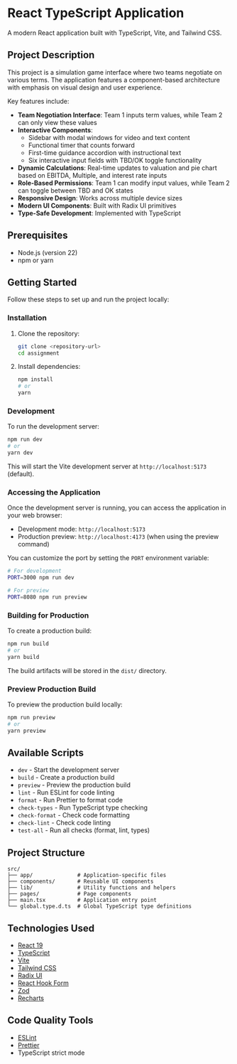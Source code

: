 # React TypeScript Application

A modern React application built with TypeScript, Vite, and Tailwind CSS.

## Project Description

This project is a simulation game interface where two teams negotiate on various terms. The application features a component-based architecture with emphasis on visual design and user experience.

Key features include:
- **Team Negotiation Interface**: Team 1 inputs term values, while Team 2 can only view these values
- **Interactive Components**: 
  - Sidebar with modal windows for video and text content
  - Functional timer that counts forward
  - First-time guidance accordion with instructional text
  - Six interactive input fields with TBD/OK toggle functionality
- **Dynamic Calculations**: Real-time updates to valuation and pie chart based on EBITDA, Multiple, and interest rate inputs
- **Role-Based Permissions**: Team 1 can modify input values, while Team 2 can toggle between TBD and OK states
- **Responsive Design**: Works across multiple device sizes
- **Modern UI Components**: Built with Radix UI primitives
- **Type-Safe Development**: Implemented with TypeScript

## Prerequisites

- Node.js (version 22)
- npm or yarn

## Getting Started

Follow these steps to set up and run the project locally:

### Installation

1. Clone the repository:
   ```bash
   git clone <repository-url>
   cd assignment
   ```

2. Install dependencies:
   ```bash
   npm install
   # or
   yarn
   ```

### Development

To run the development server:

```bash
npm run dev
# or
yarn dev
```

This will start the Vite development server at `http://localhost:5173` (default).

### Accessing the Application

Once the development server is running, you can access the application in your web browser:

- Development mode: `http://localhost:5173`
- Production preview: `http://localhost:4173` (when using the preview command)

You can customize the port by setting the `PORT` environment variable:
```bash
# For development
PORT=3000 npm run dev

# For preview
PORT=8080 npm run preview
```

### Building for Production

To create a production build:

```bash
npm run build
# or
yarn build
```

The build artifacts will be stored in the `dist/` directory.

### Preview Production Build

To preview the production build locally:

```bash
npm run preview
# or
yarn preview
```

## Available Scripts

- `dev` - Start the development server
- `build` - Create a production build
- `preview` - Preview the production build
- `lint` - Run ESLint for code linting
- `format` - Run Prettier to format code
- `check-types` - Run TypeScript type checking
- `check-format` - Check code formatting
- `check-lint` - Check code linting
- `test-all` - Run all checks (format, lint, types)

## Project Structure

```
src/
├── app/              # Application-specific files
├── components/       # Reusable UI components
├── lib/              # Utility functions and helpers
├── pages/            # Page components
├── main.tsx          # Application entry point
└── global.type.d.ts  # Global TypeScript type definitions
```

## Technologies Used

- [React 19](https://react.dev/)
- [TypeScript](https://www.typescriptlang.org/)
- [Vite](https://vitejs.dev/)
- [Tailwind CSS](https://tailwindcss.com/)
- [Radix UI](https://www.radix-ui.com/)
- [React Hook Form](https://react-hook-form.com/)
- [Zod](https://zod.dev/)
- [Recharts](https://recharts.org/)

## Code Quality Tools

- [ESLint](https://eslint.org/)
- [Prettier](https://prettier.io/)
- TypeScript strict mode
